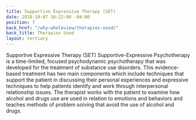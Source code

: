 ```yaml
---
title: Supportive Expressive Therapy (SET)
date: 2018-10-07 16:22:00 -04:00
position: 7
back_href: "/why-wholeview/therapies-used/"
back_title: Therapies Used
layout: tertiary
---
```


Supportive Expressive Therapy (SET) Supportive-Expressive Psychotherapy is a time-limited, focused psychodynamic psychotherapy that was developed for the treatment of substance use disorders. This evidence-based treatment has two main components which include techniques that support the patient in discussing their personal experiences and expressive techniques to help patients identify and work through interpersonal relationship issues. The therapist works with the patient to examine how alcohol and drugs use are used in relation to emotions and behaviors and teaches methods of problem solving that avoid the use of alcohol and drugs.
